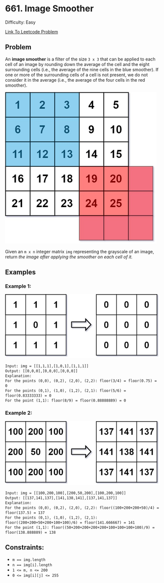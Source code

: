 # 661. Image Smoother
Difficulty: Easy

[Link To Leetcode Problem](https://leetcode.com/problems/image-smoother/)

## Problem
An **image smoother** is a filter of the size `3 x 3` that can be applied to each cell of an image by rounding down the average of the cell and the eight surrounding cells (i.e., the average of the nine cells in the blue smoother). If one or more of the surrounding cells of a cell is not present, we do not consider it in the average (i.e., the average of the four cells in the red smoother).

![smoother-grid](./smoother-grid.jpg)


Given an `m x n` integer matrix `img` representing the grayscale of an image, return *the image after applying the smoother on each cell of it.*

## Examples
### Example 1:
![example1](./example1.jpg)
```
Input: img = [[1,1,1],[1,0,1],[1,1,1]]
Output: [[0,0,0],[0,0,0],[0,0,0]]
Explanation:
For the points (0,0), (0,2), (2,0), (2,2): floor(3/4) = floor(0.75) = 0
For the points (0,1), (1,0), (1,2), (2,1): floor(5/6) = floor(0.83333333) = 0
For the point (1,1): floor(8/9) = floor(0.88888889) = 0
```
### Example 2:
![example2](./example2.jpg)
```
Input: img = [[100,200,100],[200,50,200],[100,200,100]]
Output: [[137,141,137],[141,138,141],[137,141,137]]
Explanation:
For the points (0,0), (0,2), (2,0), (2,2): floor((100+200+200+50)/4) = floor(137.5) = 137
For the points (0,1), (1,0), (1,2), (2,1): floor((200+200+50+200+100+100)/6) = floor(141.666667) = 141
For the point (1,1): floor((50+200+200+200+200+100+100+100+100)/9) = floor(138.888889) = 138
```

## Constraints:
- `m == img.length`
- `n == img[i].length`
- `1 <= m, n <= 200`
- `0 <= img[i][j] <= 255`